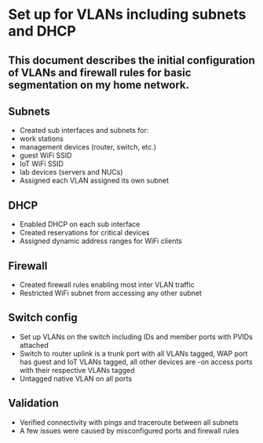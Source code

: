 # Set up for VLANs including subnets and DHCP
This document describes the initial configuration of VLANs and firewall rules for basic segmentation on my home network.
-------------------------------------------
## Subnets
- Created sub interfaces and subnets for: 
- work stations 
- management devices (router, switch, etc.)
- guest WiFi SSID
- IoT WiFi SSID
- lab devices (servers and NUCs)
- Assigned each VLAN assigned its own subnet

## DHCP
- Enabled DHCP on each sub interface 
- Created reservations for critical devices
- Assigned dynamic address ranges for WiFi clients

## Firewall
- Created firewall rules enabling most inter VLAN traffic
- Restricted WiFi subnet from accessing any other subnet

## Switch config
- Set up VLANs on the switch including IDs and member ports with PVIDs attached
- Switch to router uplink is a trunk port with all VLANs tagged, WAP port has guest and IoT VLANs tagged, all other devices are -on access ports with their respective VLANs tagged
- Untagged native VLAN on all ports

## Validation
- Verified connectivity with pings and traceroute between all subnets 
- A few issues were caused by misconfigured ports and firewall rules
